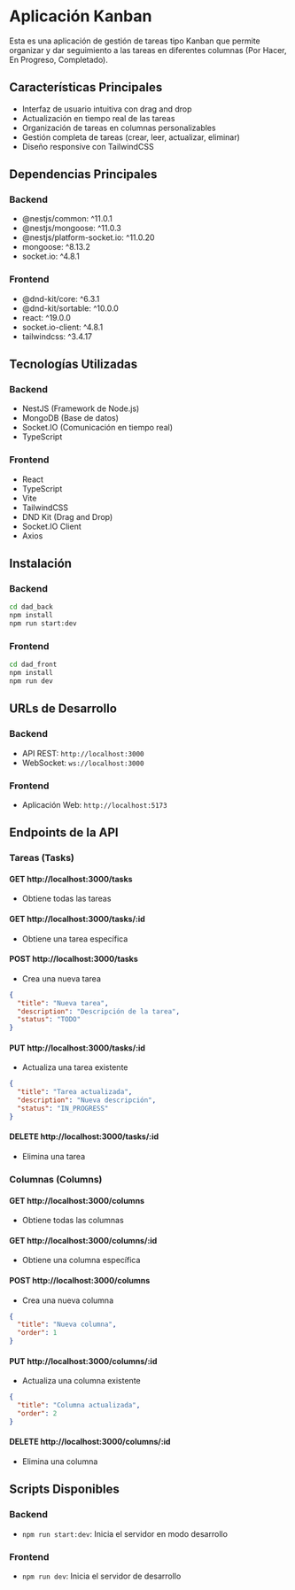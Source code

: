 # Aplicación Kanban

Esta es una aplicación de gestión de tareas tipo Kanban que permite organizar y dar seguimiento a las tareas en diferentes columnas (Por Hacer, En Progreso, Completado).

## Características Principales

- Interfaz de usuario intuitiva con drag and drop
- Actualización en tiempo real de las tareas
- Organización de tareas en columnas personalizables
- Gestión completa de tareas (crear, leer, actualizar, eliminar)
- Diseño responsive con TailwindCSS

## Dependencias Principales

### Backend
- @nestjs/common: ^11.0.1
- @nestjs/mongoose: ^11.0.3
- @nestjs/platform-socket.io: ^11.0.20
- mongoose: ^8.13.2
- socket.io: ^4.8.1

### Frontend
- @dnd-kit/core: ^6.3.1
- @dnd-kit/sortable: ^10.0.0
- react: ^19.0.0
- socket.io-client: ^4.8.1
- tailwindcss: ^3.4.17

## Tecnologías Utilizadas

### Backend
- NestJS (Framework de Node.js)
- MongoDB (Base de datos)
- Socket.IO (Comunicación en tiempo real)
- TypeScript

### Frontend
- React
- TypeScript
- Vite
- TailwindCSS
- DND Kit (Drag and Drop)
- Socket.IO Client
- Axios

## Instalación

### Backend
```bash
cd dad_back
npm install
npm run start:dev
```

### Frontend
```bash
cd dad_front
npm install
npm run dev
```

## URLs de Desarrollo

### Backend
- API REST: `http://localhost:3000`
- WebSocket: `ws://localhost:3000`

### Frontend
- Aplicación Web: `http://localhost:5173`

## Endpoints de la API

### Tareas (Tasks)

#### GET http://localhost:3000/tasks
- Obtiene todas las tareas

#### GET http://localhost:3000/tasks/:id
- Obtiene una tarea específica

#### POST http://localhost:3000/tasks
- Crea una nueva tarea
```json
{
  "title": "Nueva tarea",
  "description": "Descripción de la tarea",
  "status": "TODO"
}
```

#### PUT http://localhost:3000/tasks/:id
- Actualiza una tarea existente
```json
{
  "title": "Tarea actualizada",
  "description": "Nueva descripción",
  "status": "IN_PROGRESS"
}
```

#### DELETE http://localhost:3000/tasks/:id
- Elimina una tarea

### Columnas (Columns)

#### GET http://localhost:3000/columns
- Obtiene todas las columnas

#### GET http://localhost:3000/columns/:id
- Obtiene una columna específica

#### POST http://localhost:3000/columns
- Crea una nueva columna
```json
{
  "title": "Nueva columna",
  "order": 1
}
```

#### PUT http://localhost:3000/columns/:id
- Actualiza una columna existente
```json
{
  "title": "Columna actualizada",
  "order": 2
}
```

#### DELETE http://localhost:3000/columns/:id
- Elimina una columna

## Scripts Disponibles

### Backend
- `npm run start:dev`: Inicia el servidor en modo desarrollo

### Frontend
- `npm run dev`: Inicia el servidor de desarrollo
